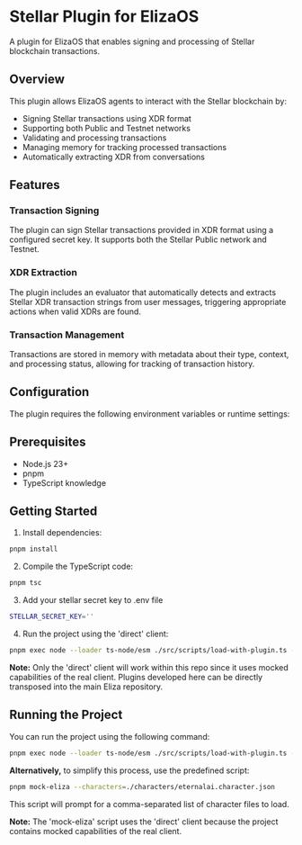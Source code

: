 # Stellar Plugin for ElizaOS

A plugin for ElizaOS that enables signing and processing of Stellar blockchain transactions.

## Overview

This plugin allows ElizaOS agents to interact with the Stellar blockchain by:
- Signing Stellar transactions using XDR format
- Supporting both Public and Testnet networks
- Validating and processing transactions
- Managing memory for tracking processed transactions
- Automatically extracting XDR from conversations

## Features

### Transaction Signing

The plugin can sign Stellar transactions provided in XDR format using a configured secret key. It supports both the Stellar Public network and Testnet.

### XDR Extraction

The plugin includes an evaluator that automatically detects and extracts Stellar XDR transaction strings from user messages, triggering appropriate actions when valid XDRs are found.

### Transaction Management

Transactions are stored in memory with metadata about their type, context, and processing status, allowing for tracking of transaction history.

## Configuration

The plugin requires the following environment variables or runtime settings:

## Prerequisites

- Node.js 23+
- pnpm
- TypeScript knowledge

## Getting Started

1. Install dependencies:
```bash
pnpm install
```

2. Compile the TypeScript code:
```bash
pnpm tsc
```
3. Add your stellar secret key to .env file
```bash
STELLAR_SECRET_KEY=''
```

4. Run the project using the 'direct' client:
```bash
pnpm exec node --loader ts-node/esm ./src/scripts/load-with-plugin.ts --characters=./characters/eternalai.character.json
```

**Note:** Only the 'direct' client will work within this repo since it uses mocked capabilities of the real client. Plugins developed here can be directly transposed into the main Eliza repository.

## Running the Project

You can run the project using the following command:

```bash
pnpm exec node --loader ts-node/esm ./src/scripts/load-with-plugin.ts --characters=./characters/eternalai.character.json
```

**Alternatively,** to simplify this process, use the predefined script:

```bash
pnpm mock-eliza --characters=./characters/eternalai.character.json
```

This script will prompt for a comma-separated list of character files to load.

**Note:** The 'mock-eliza' script uses the 'direct' client because the project contains mocked capabilities of the real client.